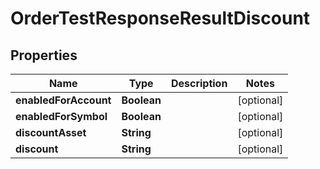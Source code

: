 

# OrderTestResponseResultDiscount


## Properties

| Name | Type | Description | Notes |
|------------ | ------------- | ------------- | -------------|
|**enabledForAccount** | **Boolean** |  |  [optional] |
|**enabledForSymbol** | **Boolean** |  |  [optional] |
|**discountAsset** | **String** |  |  [optional] |
|**discount** | **String** |  |  [optional] |



